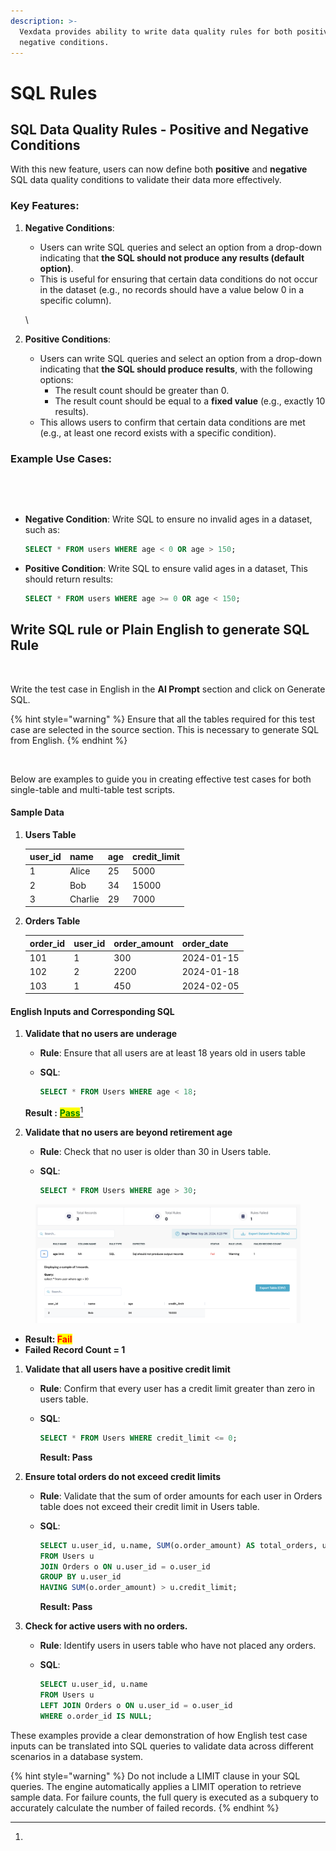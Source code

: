 ```yaml
---
description: >-
  Vexdata provides ability to write data quality rules for both positive and
  negative conditions.
---
```


# SQL Rules

## SQL Data Quality Rules - Positive and Negative Conditions

With this new feature, users can now define both **positive** and **negative** SQL data quality conditions to validate their data more effectively.

### Key Features:

1.  **Negative Conditions**:

    * Users can write SQL queries and select an option from a drop-down indicating that **the SQL should not produce any results (default option)**.&#x20;
    * This is useful for ensuring that certain data conditions do not occur in the dataset (e.g., no records should have a value below 0 in a specific column).

    \

2. **Positive Conditions**:
   * Users can write SQL queries and select an option from a drop-down indicating that **the SQL should produce results**, with the following options:
     * The result count should be greater than 0.
     * The result count should be equal to a **fixed value** (e.g., exactly 10 results).
   * This allows users to confirm that certain data conditions are met (e.g., at least one record exists with a specific condition).

### Example Use Cases:

<div><figure><img src="../../../../.gitbook/assets/Screenshot 2024-10-23 at 9.39.40 AM.png" alt=""><figcaption></figcaption></figure> <figure><img src="../../../../.gitbook/assets/Screenshot 2024-10-23 at 9.35.33 AM.png" alt=""><figcaption></figcaption></figure></div>

*   **Negative Condition**: Write SQL to ensure no invalid ages in a dataset, such as:

    ```sql
    SELECT * FROM users WHERE age < 0 OR age > 150;

    ```
*   **Positive Condition**: Write SQL to ensure valid ages in a dataset, This should return results:

    ```sql
    SELECT * FROM users WHERE age >= 0 OR age < 150;

    ```



## Write SQL rule or Plain English to generate SQL Rule



<figure><img src="../../../../.gitbook/assets/Screenshot 2024-10-23 at 9.49.22 AM.png" alt=""><figcaption></figcaption></figure>

Write the test case in English in the **AI Prompt** section and click on Generate SQL.&#x20;



{% hint style="warning" %}
Ensure that all the tables required for this test case are selected in the source section. This is necessary to generate SQL from English.
{% endhint %}



<figure><img src="../../../../.gitbook/assets/Screenshot 2024-05-08 at 3.48.49 PM.png" alt=""><figcaption></figcaption></figure>



Below are examples to guide you in creating effective test cases for both single-table and multi-table test scripts.

#### Sample Data

1.  **Users Table**

    | user\_id | name    | age | credit\_limit |
    | -------- | ------- | --- | ------------- |
    | 1        | Alice   | 25  | 5000          |
    | 2        | Bob     | 34  | 15000         |
    | 3        | Charlie | 29  | 7000          |
2.  **Orders Table**

    | order\_id | user\_id | order\_amount | order\_date |
    | --------- | -------- | ------------- | ----------- |
    | 101       | 1        | 300           | 2024-01-15  |
    | 102       | 2        | 2200          | 2024-01-18  |
    | 103       | 1        | 450           | 2024-02-05  |

#### English Inputs and Corresponding SQL

1.  **Validate that no users are underage**

    * **Rule**: Ensure that all users are at least 18 years old in users table
    *   **SQL**:

        ```sql
        SELECT * FROM Users WHERE age < 18;
        ```



    **Result :** [<mark style="color:green;">**Pass**</mark>](#user-content-fn-1)[^1]
2. **Validate that no users are beyond retirement age**
   * **Rule**: Check that no user is older than 30 in Users table.
   *   **SQL**:

       ```sql
       SELECT * FROM Users WHERE age > 30;
       ```



<figure><img src="../../../../.gitbook/assets/results_screen.png" alt=""><figcaption></figcaption></figure>

* **Result:&#x20;**<mark style="color:red;">**Fail**</mark>
* **Failed Record Count = 1**

1. **Validate that all users have a positive credit limit**
   * **Rule**: Confirm that every user has a credit limit greater than zero in users table.
   *   **SQL**:

       ```sql
       SELECT * FROM Users WHERE credit_limit <= 0;
       ```

       **Result: Pass**
2. **Ensure total orders do not exceed credit limits**
   * **Rule**: Validate that the sum of order amounts for each user in Orders table does not exceed their credit limit in Users table.
   *   **SQL**:

       ```sql
       SELECT u.user_id, u.name, SUM(o.order_amount) AS total_orders, u.credit_limit
       FROM Users u
       JOIN Orders o ON u.user_id = o.user_id
       GROUP BY u.user_id
       HAVING SUM(o.order_amount) > u.credit_limit;
       ```

       **Result: Pass**
3. **Check for active users with no orders.**
   * **Rule**: Identify users in users table who have not placed any orders.
   *   **SQL**:

       ```sql
       SELECT u.user_id, u.name
       FROM Users u
       LEFT JOIN Orders o ON u.user_id = o.user_id
       WHERE o.order_id IS NULL;
       ```

These examples provide a clear demonstration of how English test case inputs can be translated into SQL queries to validate data across different scenarios in a database system.





{% hint style="warning" %}
Do not include a LIMIT clause in your SQL queries. The engine automatically applies a LIMIT operation to retrieve sample data. For failure counts, the full query is executed as a subquery to accurately calculate the number of failed records.
{% endhint %}

[^1]: 
